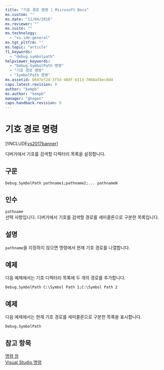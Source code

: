 ```yaml
---
title: "기호 경로 명령 | Microsoft Docs"
ms.custom: ""
ms.date: "11/04/2016"
ms.reviewer: ""
ms.suite: ""
ms.technology: 
  - "vs-ide-general"
ms.tgt_pltfrm: ""
ms.topic: "article"
f1_keywords: 
  - "debug.symbolpath"
helpviewer_keywords: 
  - "Debug.SymbolPath 명령"
  - "기호 경로 명령"
  - "SymbolPath 명령"
ms.assetid: b697ef2d-3f5d-40df-b113-7068a5bec0d4
caps.latest.revision: 9
author: "kempb"
ms.author: "kempb"
manager: "ghogen"
caps.handback.revision: 9
---
```

# 기호 경로 명령
[!INCLUDE[vs2017banner](../../code-quality/includes/vs2017banner.md)]

디버거에서 기호를 검색할 디렉터리 목록을 설정합니다.  
  
## 구문  
  
```  
Debug.SymbolPath pathname1;pathname2;... pathnameN  
```  
  
## 인수  
 `pathname`  
 선택 사항입니다.  디버거에서 기호를 검색할 경로를 세미콜론으로 구분한 목록입니다.  
  
## 설명  
 `pathname`을 지정하지 않으면 명령에서 현재 기호 경로를 나열합니다.  
  
## 예제  
 다음 예제에서는 기호 디렉터리 목록에 두 개의 경로를 추가합니다.  
  
```  
Debug.SymbolPath C:\Symbol Path 1;C:\Symbol Path 2  
```  
  
## 예제  
 다음 예제에서는 현재 기호 경로를 세미콜론으로 구분한 목록을 표시합니다.  
  
```  
Debug.SymbolPath  
```  
  
## 참고 항목  
 [명령 창](../../ide/reference/command-window.md)   
 [Visual Studio 명령](../../ide/reference/visual-studio-commands.md)